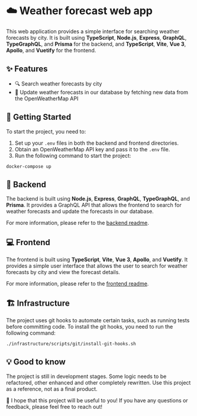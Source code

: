 # ☁️ Weather forecast web app

This web application provides a simple interface for searching weather forecasts by city. It is built using **TypeScript**, **Node.js**, **Express**, **GraphQL**, **TypeGraphQL**, and **Prisma** for the backend, and **TypeScript**, **Vite**, **Vue 3**, **Apollo**, and **Vuetify** for the frontend.

## ✨ Features

- 🔍 Search weather forecasts by city
- 🔄 Update weather forecasts in our database by fetching new data from the OpenWeatherMap API

## 🚀 Getting Started

To start the project, you need to:

1. Set up your `.env` files in both the backend and frontend directories.
2. Obtain an OpenWeatherMap API key and pass it to the `.env` file.
3. Run the following command to start the project:

```
docker-compose up
```

## 🧰 Backend

The backend is built using **Node.js**, **Express**, **GraphQL**, **TypeGraphQL**, and **Prisma**. It provides a GraphQL API that allows the frontend to search for weather forecasts and update the forecasts in our database.

For more information, please refer to the [backend readme](./backend/README.md).

## 💻 Frontend

The frontend is built using **TypeScript**, **Vite**, **Vue 3**, **Apollo**, and **Vuetify**. It provides a simple user interface that allows the user to search for weather forecasts by city and view the forecast details.

For more information, please refer to the [frontend readme](./frontend/README.md).

## 🏗️ Infrastructure

The project uses git hooks to automate certain tasks, such as running tests before committing code. To install the git hooks, you need to run the following command:

```
./infrastructure/scripts/git/install-git-hooks.sh
```

## 💡 Good to know

The project is still in development stages. Some logic needs to be refactored, other enhanced and other completely rewritten. Use this project as a reference, not as a final product.

🤞 I hope that this project will be useful to you! If you have any questions or feedback, please feel free to reach out!
